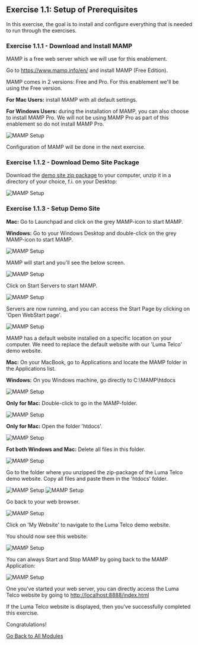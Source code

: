 ## Exercise 1.1: Setup of Prerequisites
In this exercise, the goal is to install and configure everything that is needed to run through the exercises.

### Exercise 1.1.1 - Download and Install MAMP

MAMP is a free web server which we will use for this enablement.

Go to <a href="https://www.mamp.info/en/" target="_blank">https://www.mamp.info/en/</a> and install MAMP (Free Edition).

MAMP comes in 2 versions: Free and Pro. For this enablement we'll be using the Free version. 

**For Mac Users:** install MAMP with all default settings.

**For Windows Users:** during the installation of MAMP, you can also choose to install MAMP Pro. We will not be using MAMP Pro as part of this enablement so do not install MAMP Pro.

![MAMP Setup](./images/win_mamppro.png)

Configuration of MAMP will be done in the next exercise.

### Exercise 1.1.2 - Download Demo Site Package
Download the [demo site zip package](./downloads/spp_demo_site_v2.zip) to your computer, unzip it in a directory of your choice, f.i. on your Desktop:

![MAMP Setup](./images/mamp_app6.png)


### Exercise 1.1.3 - Setup Demo Site

**Mac:** Go to Launchpad and click on the grey MAMP-icon to start MAMP.

**Windows:** Go to your Windows Desktop and double-click on the grey MAMP-icon to start MAMP.

![MAMP Setup](./images/mamp.png)

MAMP will start and you'll see the below screen.

![MAMP Setup](./images/mamp1.png)

Click on Start Servers to start MAMP.

![MAMP Setup](./images/mamp2.png)

Servers are now running, and you can access the Start Page by clicking on 'Open WebStart page'.

![MAMP Setup](./images/mamp_localhost.png)

MAMP has a default website installed on a specific location on your computer. We need to replace the default website with our 'Luma Telco' demo website.

**Mac:** On your MacBook, go to Applications and locate the MAMP folder in the Applications list.

**Windows:** On you Windows machine, go directly to C:\MAMP\htdocs

![MAMP Setup](./images/mamp_app1.png)

**Only for Mac:** Double-click to go in the MAMP-folder.

![MAMP Setup](./images/mamp_app2.png)

**Only for Mac:** Open the folder 'htdocs'.

![MAMP Setup](./images/mamp_app3.png)

**Fot both Windows and Mac:** Delete all files in this folder.

![MAMP Setup](./images/mamp_app4.png)

Go to the folder where you unzipped the zip-package of the Luma Telco demo website. Copy all files and paste them in the 'htdocs' folder.

![MAMP Setup](./images/mamp_app6.png)
![MAMP Setup](./images/mamp_app7.png)

Go back to your web browser.

![MAMP Setup](./images/mamp_localhost.png)

Click on 'My Website' to navigate to the Luma Telco demo website.

You should now see this website:

![MAMP Setup](./images/mamp_boutique.png)

You can always Start and Stop MAMP by going back to the MAMP Application:

![MAMP Setup](./images/mamp2.png)

One you've started your web server, you can directly access the Luma Telco website by going to <a href="http://localhost:8888/index.html" target="_blank">http://localhost:8888/index.html</a>


If the Luma Telco website is displayed, then you've successfully completed this exercise.

Congratulations!

[Go Back to All Modules](../README.md)



